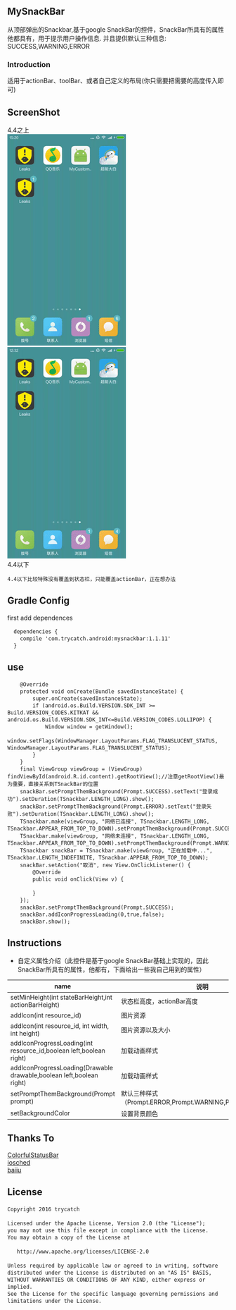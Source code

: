 ## MySnackBar
从顶部弹出的Snackbar,基于google SnackBar的控件，SnackBar所具有的属性他都具有，用于提示用户操作信息.
并且提供默认三种信息: SUCCESS,WARNING,ERROR

### Introduction
适用于actionBar、toolBar、或者自己定义的布局(你只需要把需要的高度传入即可)

## ScreenShot
4.4之上<br>
![TSnackbar](images/gifsss.gif "5.0 sample")
![TSnackbar](images/gif.gif "5.0 sample")
<br>4.4以下<br>
```
4.4以下比较特殊没有覆盖到状态栏，只能覆盖actionBar，正在想办法
```

## Gradle Config
 first add dependences
```
  dependencies {
    compile 'com.trycatch.android:mysnackbar:1.1.11'
  }
```

## use
```
    @Override
    protected void onCreate(Bundle savedInstanceState) {
        super.onCreate(savedInstanceState);
        if (android.os.Build.VERSION.SDK_INT >= Build.VERSION_CODES.KITKAT && android.os.Build.VERSION.SDK_INT<=Build.VERSION_CODES.LOLLIPOP) {
            Window window = getWindow();
            window.setFlags(WindowManager.LayoutParams.FLAG_TRANSLUCENT_STATUS, WindowManager.LayoutParams.FLAG_TRANSLUCENT_STATUS);
        }
    }
    final ViewGroup viewGroup = (ViewGroup) findViewById(android.R.id.content).getRootView();//注意getRootView()最为重要，直接关系到TSnackBar的位置
    snackBar.setPromptThemBackground(Prompt.SUCCESS).setText("登录成功").setDuration(TSnackbar.LENGTH_LONG).show();
    snackBar.setPromptThemBackground(Prompt.ERROR).setText("登录失败").setDuration(TSnackbar.LENGTH_LONG).show();
    TSnackbar.make(viewGroup, "网络已连接", TSnackbar.LENGTH_LONG, TSnackbar.APPEAR_FROM_TOP_TO_DOWN).setPromptThemBackground(Prompt.SUCCESS).show();
    TSnackbar.make(viewGroup, "网络未连接", TSnackbar.LENGTH_LONG, TSnackbar.APPEAR_FROM_TOP_TO_DOWN).setPromptThemBackground(Prompt.WARNING).show();
    TSnackbar snackBar = TSnackbar.make(viewGroup, "正在加载中...", TSnackbar.LENGTH_INDEFINITE, TSnackbar.APPEAR_FROM_TOP_TO_DOWN);
    snackBar.setAction("取消", new View.OnClickListener() {
        @Override
        public void onClick(View v) {

        }
    });
    snackBar.setPromptThemBackground(Prompt.SUCCESS);
    snackBar.addIconProgressLoading(0,true,false);
    snackBar.show();
```
## Instructions

* 自定义属性介绍（此控件是基于google SnackBar基础上实现的，因此SnackBar所具有的属性，他都有，下面给出一些我自己用到的属性）

name | 说明
-----|------
setMinHeight(int stateBarHeight,int actionBarHeight)| 状态栏高度，actionBar高度
addIcon(int resource_id)        |     图片资源
addIcon(int resource_id, int width, int height)    |图片资源以及大小
addIconProgressLoading(int resource_id,boolean left,boolean right)   | 加载动画样式
addIconProgressLoading(Drawable drawable,boolean left,boolean right)    | 加载动画样式
setPromptThemBackground(Prompt prompt)    | 默认三种样式（Prompt.ERROR,Prompt.WARNING,Prompt.SUCCESS）
setBackgroundColor    |  设置背景颜色

## Thanks To
<a href="https://github.com/hongyangAndroid/ColorfulStatusBar" target="_blank">ColorfulStatusBar</a>
<br>
<a href="https://github.com/google/iosched" target="_blank">iosched</a>
<br>
<a href="https://github.com/baiiu/TSnackbar">baiiu</a>

## License

```
Copyright 2016 trycatch

Licensed under the Apache License, Version 2.0 (the "License");
you may not use this file except in compliance with the License.
You may obtain a copy of the License at

   http://www.apache.org/licenses/LICENSE-2.0

Unless required by applicable law or agreed to in writing, software
distributed under the License is distributed on an "AS IS" BASIS,
WITHOUT WARRANTIES OR CONDITIONS OF ANY KIND, either express or implied.
See the License for the specific language governing permissions and
limitations under the License.
```